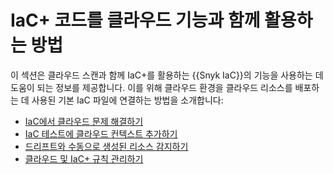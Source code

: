 # IaC+ 코드를 클라우드 기능과 함께 활용하는 방법

이 섹션은 클라우드 스캔과 함께 IaC+를 활용하는 {{Snyk IaC}}의 기능을 사용하는 데 도움이 되는 정보를 제공합니다. 이를 위해 클라우드 환경을 클라우드 리소스를 배포하는 데 사용된 기본 IaC 파일에 연결하는 방법을 소개합니다:

* [IaC에서 클라우드 문제 해결하기](fix-cloud-issues-in-iac.md)
* [IaC 테스트에 클라우드 컨텍스트 추가하기](add-cloud-context-to-your-iac-tests.md)
* [드리프트와 수동으로 생성된 리소스 감지하기](detect-drift-and-manually-created-resources/)
* [클라우드 및 IaC+ 규칙 관리하기](../getting-started-with-iac+-and-cloud-scans/manage-iac+-and-cloud-rules.md)